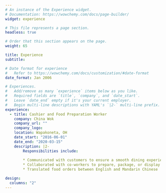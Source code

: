 ```yaml
---
# An instance of the Experience widget.
# Documentation: https://wowchemy.com/docs/page-builder/
widget: experience

# This file represents a page section.
headless: true

# Order that this section appears on the page.
weight: 65

title: Experience
subtitle:

# Date format for experience
#   Refer to https://wowchemy.com/docs/customization/#date-format
date_format: Jan 2006

# Experiences.
#   Add/remove as many `experience` items below as you like.
#   Required fields are `title`, `company`, and `date_start`.
#   Leave `date_end` empty if it's your current employer.
#   Begin multi-line descriptions with YAML's `|2-` multi-line prefix.
experience:
  - title: Cashier and Food Preparation Worker
    company: China Wok
    company_url: ""
    company_logo:
    location: Wapakoneta, OH
    date_start: "2016-06-01"
    date_end: "2020-03-15"
    description: |2-
        Responsibilities include:
        
        * Communicated with customers to ensure a smooth dining experience
        * Collaborated with co-workers to prepare, package, or display food
        * Translated food orders between English and Mandarin Chinese

design:
  columns: "2"
---
```

